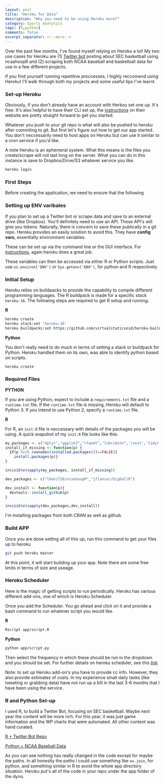 ```yaml
---
layout: post
title: "Heroku for Data"
description: "Why you need to be using Heroku more?"
category: Sports Analytics
tags: [R,python]
comments: false
excerpt_separator: <!--more-->
---
```


Over the past few months, I've found myself relying on Heroku a lot! My two use cases for Heroku are (1) [Twitter bot](https://twitter.com/ChartsSec) posting about SEC basketball using ncaahoopR and (2) scraping both NCAA baseball and basketball data for use in a few different projects. 

If you find yourself running repetitive proccesses, I highly reccomend using Heroku! I'll walk through both my projects and some useful tips I've learnt. 

<!--more-->

### Set-up Heroku       

Obviously, if you don't already have an account with Herkou set one up. It's free. It's also helpful to have their CLI set up, the [instructions](https://devcenter.heroku.com/articles/heroku-cli) on their website are pretty straight forward to get you started. 

Whatever you push to your git repo is what will also be pushed to heroku after commiting to git. But first let's figure out how to get our app started. You don't neccessarily need to host apps on Heroku but can use it similar to a cron service if you'd like. 

A note Heroku is an ephemeral system. What this means is the files you create/scrape will not last long on the server. What you can do in this instance is save to Dropbox/Drive/S3 whatever service you like. 

```bash
heroku login
```

### First Steps 

Before creating the application, we need to ensure that the following 

### Setting up ENV varibales 

If you plan to set up a Twitter bot or scrape data and save to an external drive (like Dropbox). You'll definitely need to use an API. These API's will give you tokens. Naturally, there is concern to save these publically in a git repo. Heroku provides an easily solution to avoid this. They have **config vars**, essentially environment variables. 

These can be set up via the command line or the GUI interface. For [instructions](https://devcenter.heroku.com/articles/config-vars), again heroku does a great job. 

These variables can then be accessed via either R or Python scripts. Just use `os.environ['ENV']` or `Sys.getenv('ENV')`, for python and R respectively. 

### Initial Setup 

Heroku relies on buildpacks to provide the capability to compile different programming languages. The R buildpack is made for a specific stack `heroku-16`. The following steps are required to get R setup and running. 

**R** 

```bash
heroku create
heroku stack:set 'heroku-16'
heroku buildpacks:set https://github.com/virtualstaticvoid/heroku-buildpack-r.git#heroku-16
```

**Python** 

You don't really need to do much in terms of setting a stack or buildpack for Python. Heroku handled them on its own, was able to identify python based on scripts.

```bash
heroku create
```


### Required Files

**PYTHON**

If you are using Python, expect to include a `requirements.txt` file and a `runtime.txt` file. If the `runtime.txt` file is missing, Heroku will default to Python 3. If you intend to use Python 2, specify a `runtime.txt` file.

**R**

For R, an `init.R` file is neccessary with details of the packages you will be using. A quick snapshot of my `init.R` file looks like this: 

```r
my_packages <- c("dplyr","ggplot2","rtweet","lubridate",'rvest','tidyr','devtools')
install_if_missing <- function(p) {
  if(p %in% rownames(installed.packages())==FALSE){
    install.packages(p)}
}

invisible(sapply(my_packages, install_if_missing))

dev_packages <- c("lbenz730/ncaahoopR","jflancer/bigballR")

dev_install <- function(p){
  devtools::install_github(p)
}

invisible(sapply(dev_packages,dev_install))
```

I'm installing packages from both CRAN as well as github.

### Build APP

Once you are done setting all of this up, run this command to get your files up to heroku

```bash
git push heroku master
``` 

At this point, it will start building up your app. Note there are some free limits in terms of size and useage. 


### Heroku Scheduler 

Here is the magic of getting scripts to run periodically. Heroku has various different add-ons, one of which is Heroku Scheduler. 

Once you add the Scheduler. You go ahead and click on it and provide a bash command to run whatever script you would like. 

**R**

```bash
Rscript app/script.R
```

**Python**

```bash
python app/script.py
```

Then select the frequency in which these should be run in the dropdown and you should be set. For further details on heroku scheduler, see this [link](https://devcenter.heroku.com/articles/scheduler)


Note: to set up Heroku add-on's you have to provide cc info. However, they also provide estimates of costs. In my experience small daily tasks (like tweeting or grabbing data) have not run up a bill in the last 3-6 months that I have been using the service. 


### R and Python Set-up

I used R, to build a Twitter Bot, focusing on SEC basketball. Maybe next year the content will be more rich. For this year, it was just game information and the WP charts that were automated. All other content was hand curated. 


[R + Twitter Bot Repo](https://github.com/meysubb/SEC_Twitter)

[Python + NCAA Baseball Data](https://github.com/meysubb/NCAAB_Scrapper)

As you can see nothing has really changed in the code except for maybe the paths. In all honestly the paths I could use something like `os.join`, for python, and something similar in R to avoid the whole app directory situation. Heroku put's all of the code in your repo under the app folder of the dyno. 

